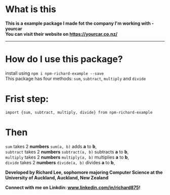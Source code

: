 # What is this

**This is a example package I made fot the company I'm working with - yourcar**<br/>
**You can visit their website on https://yourcar.co.nz/**

---

# How do I use this package?

install using `npm i npm-richard-example --save`<br/>
This package has four methods: `sum`, `subtract`, `multiply` and `divide`

# Frist step:

`import {sum, subtract, multiply, divide} from npm-richard-example`

# Then

`sum` takes 2 **numbers** `sum(a, b)` adds **a** to **b**,<br/>
`subtract` takes 2 **numbers** `subtract(a, b)` subtracts **a** to **b**,<br/>
`multiply` takes 2 **numbers** `multiply(a, b)` multiplies **a** to **b**,<br/>
`divide` takes 2 **numbers** `divide(a, b)` divides **a** to **b**,

**Developed by Richard Lee, sophomore majoring Computer Science at the University of Auckland, Auckland, New Zealand**

**Connect with me on Linkdin: www.linkedin.com/in/richard875!**
